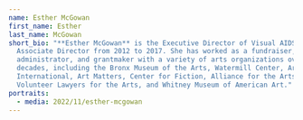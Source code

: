 ```yaml
---
name: Esther McGowan
first_name: Esther
last_name: McGowan
short_bio: "**Esther McGowan** is the Executive Director of Visual AIDS, and was
  Associate Director from 2012 to 2017. She has worked as a fundraiser,
  administrator, and grantmaker with a variety of arts organizations over three
  decades, including the Bronx Museum of the Arts, Watermill Center, Arts
  International, Art Matters, Center for Fiction, Alliance for the Arts,
  Volunteer Lawyers for the Arts, and Whitney Museum of American Art."
portraits:
  - media: 2022/11/esther-mcgowan
---
```

